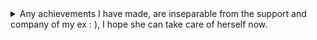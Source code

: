 <details>
<summary> Any achievements I have made, are inseparable from the support and company of my ex : ), I hope she can take care of herself now.</summary>

![mmexport1574324632244](https://user-images.githubusercontent.com/22891632/139588602-2e912d90-a834-4169-b835-452fcff31dc7.jpg)
</details>
